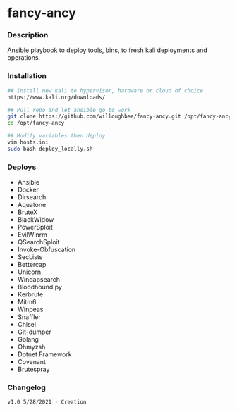 # fancy-ancy


### Description
Ansible playbook to deploy tools, bins, to fresh kali deployments and operations.

### Installation
```sh
## Install new kali to hypervisor, hardware or cloud of choice
https://www.kali.org/downloads/

## Pull repo and let ansible go to work
git clone https://github.com/willoughbee/fancy-ancy.git /opt/fancy-ancy
cd /opt/fancy-ancy

## Modify variables then deploy
vim hosts.ini
sudo bash deploy_locally.sh
```

### Deploys
- Ansible
- Docker
- Dirsearch
- Aquatone
- BruteX
- BlackWidow
- PowerSploit
- EvilWinrm
- QSearchSploit
- Invoke-Obfuscation
- SecLists
- Bettercap
- Unicorn
- Windapsearch
- Bloodhound.py
- Kerbrute
- Mitm6
- Winpeas
- Snaffler
- Chisel
- Git-dumper
- Golang
- Ohmyzsh
- Dotnet Framework
- Covenant
- Brutespray


### Changelog
```sh
v1.0 5/28/2021 - Creation
```


